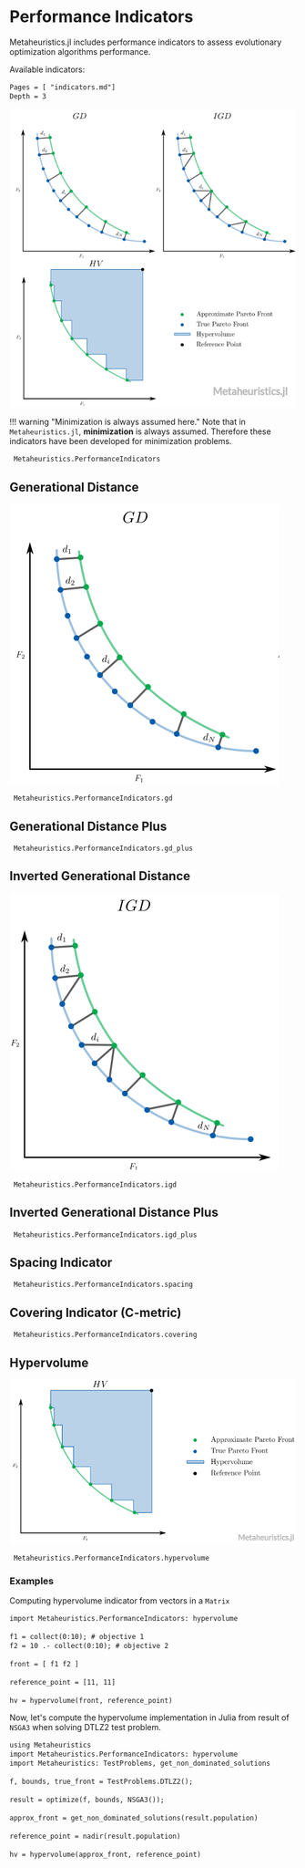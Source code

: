 # Performance Indicators


Metaheuristics.jl includes performance indicators to assess evolutionary optimization
algorithms performance.

Available indicators:

```@contents
Pages = [ "indicators.md"]
Depth = 3
```

![Performance Indicators in Julia](figs/performance-indicators.png)


!!! warning "Minimization is always assumed here."
    Note that in `Metaheuristics.jl`, **minimization** is always assumed.
    Therefore these indicators have been developed for minimization problems.

```@docs
 Metaheuristics.PerformanceIndicators
```

## Generational Distance

![Generational Distance in Julia](figs/gd.png)

```@docs
 Metaheuristics.PerformanceIndicators.gd
```


## Generational Distance Plus

```@docs
 Metaheuristics.PerformanceIndicators.gd_plus
```


## Inverted Generational Distance


![Inverted Generational Distance in Julia](figs/igd.png)

```@docs
 Metaheuristics.PerformanceIndicators.igd
```


## Inverted Generational Distance Plus

```@docs
 Metaheuristics.PerformanceIndicators.igd_plus
```

## Spacing Indicator

```@docs
 Metaheuristics.PerformanceIndicators.spacing
```

## Covering Indicator (C-metric)

```@docs
 Metaheuristics.PerformanceIndicators.covering
```


## Hypervolume

![Hypervolume Indicator in Julia](figs/hv.png)

```@docs
 Metaheuristics.PerformanceIndicators.hypervolume
```

### Examples

Computing hypervolume indicator from vectors in a `Matrix`

```@repl
import Metaheuristics.PerformanceIndicators: hypervolume

f1 = collect(0:10); # objective 1
f2 = 10 .- collect(0:10); # objective 2

front = [ f1 f2 ] 

reference_point = [11, 11]

hv = hypervolume(front, reference_point)
```

Now, let's compute the hypervolume implementation in Julia from result of  `NSGA3`
when solving DTLZ2 test problem.


```@repl
using Metaheuristics
import Metaheuristics.PerformanceIndicators: hypervolume
import Metaheuristics: TestProblems, get_non_dominated_solutions

f, bounds, true_front = TestProblems.DTLZ2();

result = optimize(f, bounds, NSGA3());

approx_front = get_non_dominated_solutions(result.population)

reference_point = nadir(result.population)

hv = hypervolume(approx_front, reference_point)
```


